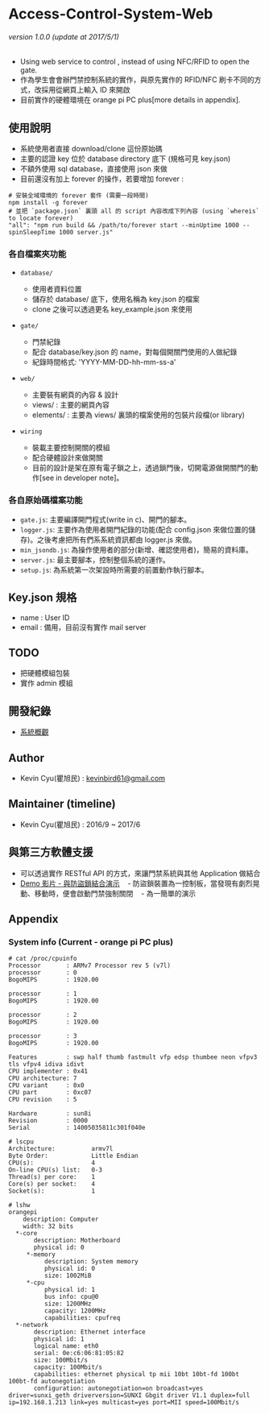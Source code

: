 # Access-Control-System-Web
###### version 1.0.0 (update at 2017/5/1)
- Using web service to control , instead of using NFC/RFID to open the gate.
- 作為學生會會辦門禁控制系統的實作，與原先實作的 RFID/NFC 刷卡不同的方式，改採用從網頁上輸入 ID 來開啟
- 目前實作的硬體環境在 orange pi PC plus[more details in appendix].

## 使用說明
- 系統使用者直接 download/clone 這份原始碼
- 主要的認證 key 位於 database directory 底下 (規格可見 key.json) 
- 不額外使用 sql database，直接使用 json 來做
- 目前還沒有加上 forever 的操作，若要增加 forever :
```
# 安裝全域環境的 forever 套件 (需要一段時間)
npm install -g forever
# 並把 `package.json` 裏頭 all 的 script 內容改成下列內容 (using `whereis` to locate forever)
"all": "npm run build && /path/to/forever start --minUptime 1000 --spinSleepTime 1000 server.js"
```

### 各自檔案夾功能
- `database/`
    - 使用者資料位置
    - 儲存於 database/ 底下，使用名稱為 key.json 的檔案
    - clone 之後可以透過更名 key_example.json 來使用

- `gate/`
    - 門禁紀錄
    - 配合 database/key.json 的 name，對每個開關門使用的人做紀錄
    - 紀錄時間格式: 'YYYY-MM-DD-hh-mm-ss-a'

- `web/` 
    - 主要裝有網頁的內容 & 設計
    - views/ : 主要的網頁內容
    - elements/ : 主要為 views/ 裏頭的檔案使用的包裝片段檔(or library)

- `wiring`
    - 裝載主要控制開關的模組
    - 配合硬體設計來做開關
    - 目前的設計是架在原有電子鎖之上，透過鎖門後，切開電源做開關門的動作[see in developer note]。

### 各自原始碼檔案功能
- `gate.js`: 主要編譯開門程式(write in c)、開門的腳本。
- `logger.js`: 主要作為使用者開門紀錄的功能(配合 config.json 來做位置的儲存)。之後考慮把所有們系系統資訊都由 logger.js 來做。
- `min_jsondb.js`: 為操作使用者的部分(新增、確認使用者)，簡易的資料庫。
- `server.js`: 最主要腳本，控制整個系統的運作。
- `setup.js`: 為系統第一次架設時所需要的前置動作執行腳本。

## Key.json 規格
- name : User ID
- email : 備用，目前沒有實作 mail server

## TODO
- 把硬體模組包裝
- 實作 admin 模組

## 開發紀錄
- [系統概觀](https://paper.dropbox.com/doc/Web-J9CnlCEv6lLmVtoiuzVey)

## Author
- Kevin Cyu(瞿旭民) : kevinbird61@gmail.com

## Maintainer (timeline)
- Kevin Cyu(瞿旭民) : 2016/9 ~ 2017/6 

## 與第三方軟體支援
- 可以透過實作 RESTful API 的方式，來讓門禁系統與其他 Application 做結合
- [Demo 影片 - 與防盜鎖結合演示](https://www.youtube.com/watch?v=Vde_Tr0mX0U)
    - 防盜鎖裝置為一控制板，當發現有劇烈晃動、移動時，便會啟動門禁強制關閉
    - 為一簡單的演示

## Appendix
### System info (Current - orange pi PC plus)
```
# cat /proc/cpuinfo
Processor       : ARMv7 Processor rev 5 (v7l)
processor       : 0
BogoMIPS        : 1920.00

processor       : 1
BogoMIPS        : 1920.00

processor       : 2
BogoMIPS        : 1920.00

processor       : 3
BogoMIPS        : 1920.00

Features        : swp half thumb fastmult vfp edsp thumbee neon vfpv3 tls vfpv4 idiva idivt 
CPU implementer : 0x41
CPU architecture: 7
CPU variant     : 0x0
CPU part        : 0xc07
CPU revision    : 5

Hardware        : sun8i
Revision        : 0000
Serial          : 14005035811c301f040e

# lscpu
Architecture:          armv7l
Byte Order:            Little Endian
CPU(s):                4
On-line CPU(s) list:   0-3
Thread(s) per core:    1
Core(s) per socket:    4
Socket(s):             1

# lshw
orangepi                  
    description: Computer
    width: 32 bits
  *-core
       description: Motherboard
       physical id: 0
     *-memory
          description: System memory
          physical id: 0
          size: 1002MiB
     *-cpu
          physical id: 1
          bus info: cpu@0
          size: 1200MHz
          capacity: 1200MHz
          capabilities: cpufreq
  *-network
       description: Ethernet interface
       physical id: 1
       logical name: eth0
       serial: 0e:c6:06:81:05:82
       size: 100Mbit/s
       capacity: 100Mbit/s
       capabilities: ethernet physical tp mii 10bt 10bt-fd 100bt 100bt-fd autonegotiation
       configuration: autonegotiation=on broadcast=yes driver=sunxi_geth driverversion=SUNXI Gbgit driver V1.1 duplex=full ip=192.168.1.213 link=yes multicast=yes port=MII speed=100Mbit/s
```
